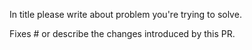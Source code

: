 In title please write about problem you're trying to solve.

Fixes #<GitHub issue number> or describe the changes introduced by this PR.
